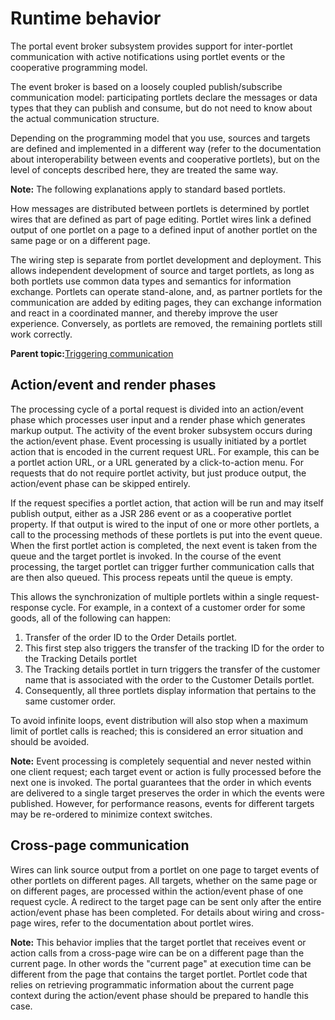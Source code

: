 # Runtime behavior

The portal event broker subsystem provides support for inter-portlet communication with active notifications using portlet events or the cooperative programming model.

The event broker is based on a loosely coupled publish/subscribe communication model: participating portlets declare the messages or data types that they can publish and consume, but do not need to know about the actual communication structure.

Depending on the programming model that you use, sources and targets are defined and implemented in a different way \(refer to the documentation about interoperability between events and cooperative portlets\), but on the level of concepts described here, they are treated the same way.

**Note:** The following explanations apply to standard based portlets.

How messages are distributed between portlets is determined by portlet wires that are defined as part of page editing. Portlet wires link a defined output of one portlet on a page to a defined input of another portlet on the same page or on a different page.

The wiring step is separate from portlet development and deployment. This allows independent development of source and target portlets, as long as both portlets use common data types and semantics for information exchange. Portlets can operate stand-alone, and, as partner portlets for the communication are added by editing pages, they can exchange information and react in a coordinated manner, and thereby improve the user experience. Conversely, as portlets are removed, the remaining portlets still work correctly.

**Parent topic:**[Triggering communication](../dev-portlet/pltcom_pubsub_msg_based.md)

## Action/event and render phases

The processing cycle of a portal request is divided into an action/event phase which processes user input and a render phase which generates markup output. The activity of the event broker subsystem occurs during the action/event phase. Event processing is usually initiated by a portlet action that is encoded in the current request URL. For example, this can be a portlet action URL, or a URL generated by a click-to-action menu. For requests that do not require portlet activity, but just produce output, the action/event phase can be skipped entirely.

If the request specifies a portlet action, that action will be run and may itself publish output, either as a JSR 286 event or as a cooperative portlet property. If that output is wired to the input of one or more other portlets, a call to the processing methods of these portlets is put into the event queue. When the first portlet action is completed, the next event is taken from the queue and the target portlet is invoked. In the course of the event processing, the target portlet can trigger further communication calls that are then also queued. This process repeats until the queue is empty.

This allows the synchronization of multiple portlets within a single request-response cycle. For example, in a context of a customer order for some goods, all of the following can happen:

1.  Transfer of the order ID to the Order Details portlet.
2.  This first step also triggers the transfer of the tracking ID for the order to the Tracking Details portlet
3.  The Tracking details portlet in turn triggers the transfer of the customer name that is associated with the order to the Customer Details portlet.
4.  Consequently, all three portlets display information that pertains to the same customer order.

To avoid infinite loops, event distribution will also stop when a maximum limit of portlet calls is reached; this is considered an error situation and should be avoided.

**Note:** Event processing is completely sequential and never nested within one client request; each target event or action is fully processed before the next one is invoked. The portal guarantees that the order in which events are delivered to a single target preserves the order in which the events were published. However, for performance reasons, events for different targets may be re-ordered to minimize context switches.

## Cross-page communication

Wires can link source output from a portlet on one page to target events of other portlets on different pages. All targets, whether on the same page or on different pages, are processed within the action/event phase of one request cycle. A redirect to the target page can be sent only after the entire action/event phase has been completed. For details about wiring and cross-page wires, refer to the documentation about portlet wires.

**Note:** This behavior implies that the target portlet that receives event or action calls from a cross-page wire can be on a different page than the current page. In other words the "current page" at execution time can be different from the page that contains the target portlet. Portlet code that relies on retrieving programmatic information about the current page context during the action/event phase should be prepared to handle this case.

